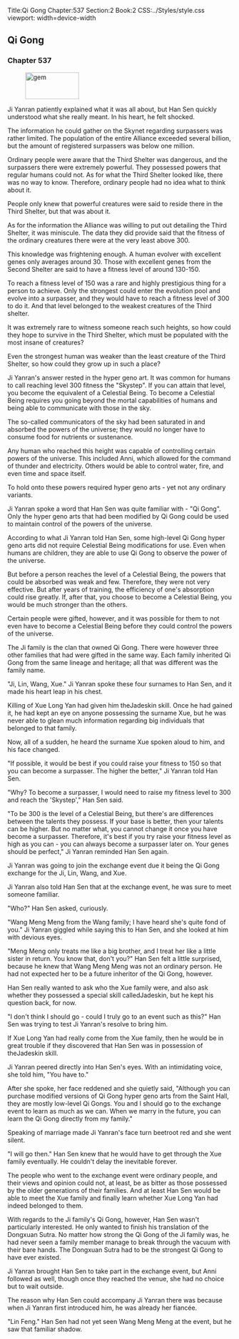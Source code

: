 Title:Qi Gong 
Chapter:537 
Section:2 
Book:2 
CSS:../Styles/style.css 
viewport: width=device-width
  
## Qi Gong
### Chapter 537 
<figure>
	<img src="../Images/gem.gif" alt="gem" id="gem" width="120" height="60" />
</figure>
  

  
  Ji Yanran patiently explained what it was all about, but Han Sen quickly understood what she really meant. In his heart, he felt shocked.

The information he could gather on the Skynet regarding surpassers was rather limited. The population of the entire Alliance exceeded several billion, but the amount of registered surpassers was below one million.

Ordinary people were aware that the Third Shelter was dangerous, and the surpassers there were extremely powerful. They possessed powers that regular humans could not. As for what the Third Shelter looked like, there was no way to know. Therefore, ordinary people had no idea what to think about it.

People only knew that powerful creatures were said to reside there in the Third Shelter, but that was about it.

As for the information the Alliance was willing to put out detailing the Third Shelter, it was miniscule. The data they did provide said that the fitness of the ordinary creatures there were at the very least above 300.

This knowledge was frightening enough. A human evolver with excellent genes only averages around 30. Those with excellent genes from the Second Shelter are said to have a fitness level of around 130-150.

To reach a fitness level of 150 was a rare and highly prestigious thing for a person to achieve. Only the strongest could enter the evolution pool and evolve into a surpasser, and they would have to reach a fitness level of 300 to do it. And that level belonged to the weakest creatures of the Third shelter.

It was extremely rare to witness someone reach such heights, so how could they hope to survive in the Third Shelter, which must be populated with the most insane of creatures?

Even the strongest human was weaker than the least creature of the Third Shelter, so how could they grow up in such a place?

Ji Yanran's answer rested in the hyper geno art. It was common for humans to call reaching level 300 fitness the "Skystep". If you can attain that level, you become the equivalent of a Celestial Being. To become a Celestial Being requires you going beyond the mortal capabilities of humans and being able to communicate with those in the sky.

The so-called communicators of the sky had been saturated in and absorbed the powers of the universe; they would no longer have to consume food for nutrients or sustenance.

Any human who reached this height was capable of controlling certain powers of the universe. This included Anni, which allowed for the command of thunder and electricity. Others would be able to control water, fire, and even time and space itself.

To hold onto these powers required hyper geno arts - yet not any ordinary variants.

Ji Yanran spoke a word that Han Sen was quite familiar with - "Qi Gong". Only the hyper geno arts that had been modified by Qi Gong could be used to maintain control of the powers of the universe.

According to what Ji Yanran told Han Sen, some high-level Qi Gong hyper geno arts did not require Celestial Being modifications for use. Even when humans are children, they are able to use Qi Gong to observe the power of the universe.

But before a person reaches the level of a Celestial Being, the powers that could be absorbed was weak and few. Therefore, they were not very effective. But after years of training, the efficiency of one's absorption could rise greatly. If, after that, you choose to become a Celestial Being, you would be much stronger than the others.

Certain people were gifted, however, and it was possible for them to not even have to become a Celestial Being before they could control the powers of the universe.

The Ji family is the clan that owned Qi Gong. There were however three other families that had were gifted in the same way. Each family inherited Qi Gong from the same lineage and heritage; all that was different was the family name.

"Ji, Lin, Wang, Xue." Ji Yanran spoke these four surnames to Han Sen, and it made his heart leap in his chest.

Killing of Xue Long Yan had given him theJadeskin skill. Once he had gained it, he had kept an eye on anyone possessing the surname Xue, but he was never able to glean much information regarding big individuals that belonged to that family.

Now, all of a sudden, he heard the surname Xue spoken aloud to him, and his face changed.

"If possible, it would be best if you could raise your fitness to 150 so that you can become a surpasser. The higher the better," Ji Yanran told Han Sen.

"Why? To become a surpasser, I would need to raise my fitness level to 300 and reach the 'Skystep'," Han Sen said.

"To be 300 is the level of a Celestial Being, but there's are differences between the talents they possess. If your base is better, then your talents can be higher. But no matter what, you cannot change it once you have become a surpasser. Therefore, it's best if you try raise your fitness level as high as you can - you can always become a surpasser later on. Your genes should be perfect," Ji Yanran reminded Han Sen again.

Ji Yanran was going to join the exchange event due it being the Qi Gong exchange for the Ji, Lin, Wang, and Xue.

Ji Yanran also told Han Sen that at the exchange event, he was sure to meet someone familiar.

"Who?" Han Sen asked, curiously.

"Wang Meng Meng from the Wang family; I have heard she's quite fond of you." Ji Yanran giggled while saying this to Han Sen, and she looked at him with devious eyes.

"Meng Meng only treats me like a big brother, and I treat her like a little sister in return. You know that, don't you?" Han Sen felt a little surprised, because he knew that Wang Meng Meng was not an ordinary person. He had not expected her to be a future inheritor of the Qi Gong, however.

Han Sen really wanted to ask who the Xue family were, and also ask whether they possessed a special skill calledJadeskin, but he kept his question back, for now.

"I don't think I should go - could I truly go to an event such as this?" Han Sen was trying to test Ji Yanran's resolve to bring him.

If Xue Long Yan had really come from the Xue family, then he would be in great trouble if they discovered that Han Sen was in possession of theJadeskin skill.

Ji Yanran peered directly into Han Sen's eyes. With an intimidating voice, she told him, "You have to."

After she spoke, her face reddened and she quietly said, "Although you can purchase modified versions of Qi Gong hyper geno arts from the Saint Hall, they are mostly low-level Qi Gongs. You and I should go to the exchange event to learn as much as we can. When we marry in the future, you can learn the Qi Gong directly from my family."

Speaking of marriage made Ji Yanran's face turn beetroot red and she went silent.

"I will go then." Han Sen knew that he would have to get through the Xue family eventually. He couldn't delay the inevitable forever.

The people who went to the exchange event were ordinary people, and their views and opinion could not, at least, be as bitter as those possessed by the older generations of their families. And at least Han Sen would be able to meet the Xue family and finally learn whether Xue Long Yan had indeed belonged to them.

With regards to the Ji family's Qi Gong, however, Han Sen wasn't particularly interested. He only wanted to finish his translation of the Dongxuan Sutra. No matter how strong the Qi Gong of the Ji family was, he had never seen a family member manage to break through the vacuum with their bare hands. The Dongxuan Sutra had to be the strongest Qi Gong to have ever existed.

Ji Yanran brought Han Sen to take part in the exchange event, but Anni followed as well, though once they reached the venue, she had no choice but to wait outside.

The reason why Han Sen could accompany Ji Yanran there was because when Ji Yanran first introduced him, he was already her fiancée.

"Lin Feng." Han Sen had not yet seen Wang Meng Meng at the event, but he saw that familiar shadow.

